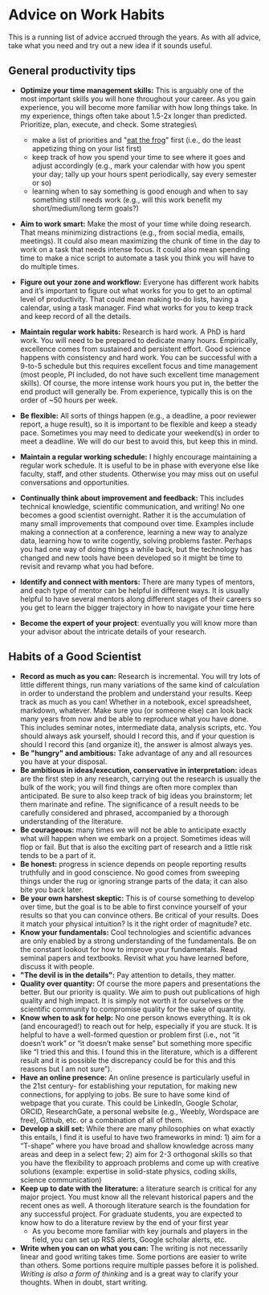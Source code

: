 # Advice on Work Habits

This is a running list of advice accrued through the years. As with all advice, take what you need and try out a new idea if it sounds useful.

## General productivity tips

* **Optimize your time management skills:** This is arguably one of the most important skills you will hone throughout your career. As you gain experience, you will become more familiar with how long things take. In my experience, things often take about 1.5-2x longer than predicted. Prioritize, plan, execute, and check. Some strategies\

  * make a list of priorities and "[eat the frog](https://todoist.com/productivity-methods/eat-the-frog)" first (i.e., do the least appetizing thing on your list first)
  * keep track of how you spend your time to see where it goes and adjust accordingly (e.g., mark your calendar with how you spent your day; tally up your hours spent periodically, say every semester or so)
  * learning when to say something is good enough and when to say something still needs work (e.g., will this work benefit my short/medium/long term goals?)
* **Aim to work smart:** Make the most of your time while doing research. That means minimizing distractions (e.g., from social media, emails, meetings). It could also mean maximizing the chunk of time in the day to work on a task that needs intense focus. It could also mean spending time to make a nice script to automate a task you think you will have to do multiple times.
* **Figure out your zone and workflow:** Everyone has different work habits and it’s important to figure out what works for you to get to an optimal level of productivity. That could mean making to-do lists, having a calendar, using a task manager. Find what works for you to keep track and keep record of all the details.
* **Maintain regular work habits:** Research is hard work. A PhD is hard work. You will need to be prepared to dedicate many hours. Empirically, excellence comes from sustained and persistent effort. Good science happens with consistency and hard work. You can be successful with a 9-to-5 schedule but this requires excellent focus and time management (most people, PI included, do not have such excellent time management skills). Of course, the more intense work hours you put in, the better the end product will generally be. From experience, typically this is on the order of \~50 hours per week.
* **Be flexible:** All sorts of things happen (e.g., a deadline, a poor reviewer report, a huge result), so it is important to be flexible and keep a steady pace. Sometimes you may need to dedicate your weekend(s) in order to meet a deadline. We will do our best to avoid this, but keep this in mind.
* **Maintain a regular working schedule:** I highly encourage maintaining a regular work schedule. It is useful to be in phase with everyone else like faculty, staff, and other students. Otherwise you may miss out on useful conversations and opportunities.
* **Continually think about improvement and feedback:** This includes technical knowledge, scientific communication, and writing! No one becomes a good scientist overnight. Rather it is the accumulation of many small improvements that compound over time. Examples include making a connection at a conference, learning a new way to analyze data, learning how to write cogently, solving problems faster. Perhaps you had one way of doing things a while back, but the technology has changed and new tools have been developed so it might be time to revisit and revamp what you had before.
* **Identify and connect with mentors:** There are many types of mentors, and each type of mentor can be helpful in different ways. It is usually helpful to have several mentors along different stages of their careers so you get to learn the bigger trajectory in how to navigate your time here
* **Become the expert of your project**: eventually you will know more than your advisor about the intricate details of your research.

## Habits of a Good Scientist

* **Record as much as you can:** Research is incremental. You will try lots of little different things, run many variations of the same kind of calculation in order to understand the problem and understand your results. Keep track as much as you can! Whether in a notebook, excel spreadsheet, markdown, whatever. Make sure you (or someone else) can look back many years from now and be able to reproduce what you have done. This includes seminar notes, intermediate data, analysis scripts, etc. You should always ask yourself, should I record this, and if your question is should I record this (and organize it), the answer is almost always yes.&#x20;
* **Be "hungry" and ambitious:** Take advantage of any and all resources you have at your disposal.
* **Be ambitious in ideas/execution, conservative in interpretation:** ideas are the first step in any research, carrying out the research is usually the bulk of the work; you will find things are often more complex than anticipated. Be sure to also keep track of big ideas you brainstorm; let them marinate and refine. The significance of a result needs to be carefully considered and phrased, accompanied by a thorough understanding of the literature.
* **Be courageous:** many times we will not be able to anticipate exactly what will happen when we embark on a project. Sometimes ideas will flop or fail. But that is also the exciting part of research and a little risk tends to be a part of it.&#x20;
* **Be honest:** progress in science depends on people reporting results truthfully and in good conscience. No good comes from sweeping things under the rug or ignoring strange parts of the data; it can also bite you back later.
* **Be your own harshest skeptic:** This is of course something to develop over time, but the goal is to be able to first convince yourself of your results so that you can convince others. Be critical of your results. Does it match your physical intuition? Is it the right order of magnitude? etc.&#x20;
* **Know your fundamentals:** Cool technologies and scientific advances are only enabled by a strong understanding of the fundamentals. Be on the constant lookout for how to improve your fundamentals. Read seminal papers and textbooks. Revisit what you have learned before, discuss it with people.
* **"The devil is in the details":** Pay attention to details, they matter.
* **Quality over quantity:** Of course the more papers and presentations the better. But our priority is quality. We aim to push out publications of high quality and high impact. It is simply not worth it for ourselves or the scientific community to compromise quality for the sake of quantity.
* **Know when to ask for help:** No one person knows everything. It is ok (and encouraged!) to reach out for help, especially if you are stuck. It is helpful to have a well-formed question or problem first (i.e., not “it doesn’t work” or “it doesn’t make sense” but something more specific like “I tried this and this. I found this in the literature, which is a different result and it is possible the discrepancy could be for this and this reasons but I am not sure”).&#x20;
* **Have an online presence:** An online presence is particularly useful in the 21st century- for establishing your reputation, for making new connections, for applying to jobs. Be sure to have some kind of webpage that you curate. This could be LinkedIn, Google Scholar, ORCID, ResearchGate, a personal website (e.g., Weebly, Wordspace are free), Github, etc. or a combination of all of them.&#x20;
* **Develop a skill set:** While there are many philosophies on what exactly this entails, I find it is useful to have two frameworks in mind: 1) aim for a “T-shape” where you have broad and shallow knowledge across many areas and deep in a select few; 2) aim for 2-3 orthogonal skills so that you have the flexibility to approach problems and come up with creative solutions (example: expertise in solid-state physics, coding skills, science communication)
* **Keep up to date with the literature:** a literature search is critical for any major project. You must know all the relevant historical papers and the recent ones as well. A thorough literature search is the foundation for any successful project. For graduate students, you are expected to know how to do a literature review by the end of your first year
  * As you become more familiar with key journals and players in the field, you can set up RSS alerts, Google scholar alerts, etc.
* **Write when you can on what you can:** The writing is not necessarily linear and good writing takes time. Some portions are easier to write than others. Some portions require multiple passes before it is polished. _Writing is also a form of thinking_ and is a great way to clarify your thoughts. When in doubt, start writing.&#x20;
